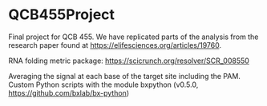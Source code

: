 # QCB455Project
Final project for QCB 455. We have replicated parts of the analysis from the research paper found at https://elifesciences.org/articles/19760.

RNA folding metric package: https://scicrunch.org/resolver/SCR_008550

Averaging the signal at each base of the target site including the PAM. Custom Python scripts with the module bxpython (v0.5.0, https://github.com/bxlab/bx-python)
